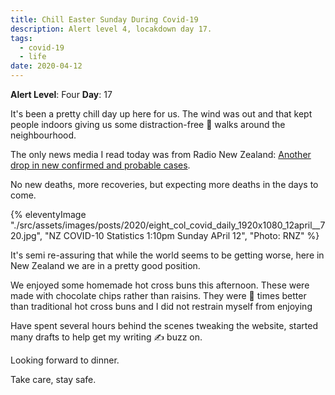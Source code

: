 ```yaml
---
title: Chill Easter Sunday During Covid-19
description: Alert level 4, locakdown day 17.
tags:
  - covid-19
  - life
date: 2020-04-12
---
```


**Alert Level**: Four
**Day**: 17

It's been a pretty chill day up here for us. The wind was out and that kept people indoors giving us some distraction-free :poodle: walks around the neighbourhood. 

The only news media I read today was from Radio New Zealand: [Another drop in new confirmed and probable cases](https://www.rnz.co.nz/news/national/414073/covid-19-another-drop-in-new-confirmed-and-probable-cases).

No new deaths, more recoveries, but expecting more deaths in the days to come.

{% eleventyImage "./src/assets/images/posts/2020/eight_col_covid_daily_1920x1080_12april__720.jpg", "NZ COVID-10 Statistics 1:10pm Sunday APril 12", "Photo: RNZ" %}

It's semi re-assuring that while the world seems to be getting worse, here in New Zealand we are in a pretty good position.

We enjoyed some homemade hot cross buns this afternoon. These were made with chocolate chips rather than raisins. They were :100: times better than traditional hot cross buns and I did not restrain myself from enjoying

Have spent several hours behind the scenes tweaking the website, started many drafts to help get my writing :writing_hand: buzz on.

Looking forward to dinner. 

Take care, stay safe.